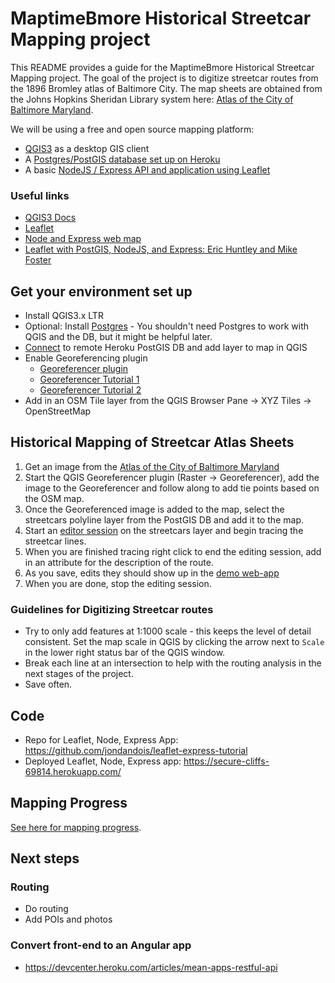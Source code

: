 # MaptimeBmore Historical Streetcar Mapping project
This README provides a guide for the MaptimeBmore Historical Streetcar Mapping project. The goal of the project is to digitize streetcar routes from the 1896 Bromley atlas of Baltimore City. The map sheets are obtained from the Johns Hopkins Sheridan Library system here: [Atlas of the City of Baltimore Maryland](https://jscholarship.library.jhu.edu/handle/1774.2/35300).

We will be using a free and open source mapping platform:

- [QGIS3](https://qgis.org/en/site/) as a desktop GIS client
- A [Postgres/PostGIS database set up on Heroku](https://www.heroku.com/postgres)
- A basic [NodeJS / Express API and application using Leaflet](https://github.com/jondandois/leaflet-express-tutorial)

### Useful links
- [QGIS3 Docs](https://docs.qgis.org/3.4/en/docs/)
- [Leaflet](https://leafletjs.com/)
- [Node and Express web map](https://developer.mozilla.org/en-US/docs/Learn/Server-side/Express_Nodejs/skeleton_website)
- [Leaflet with PostGIS, NodeJS, and Express: Eric Huntley and Mike Foster](http://duspviz.mit.edu/web-map-workshop/leaflet_nodejs_postgis/)

## Get your environment set up
- Install QGIS3.x LTR
- Optional: Install [Postgres](https://www.postgresql.org/) - You shouldn't need Postgres to work with QGIS and the DB, but it might be helpful later.
- [Connect](https://docs.qgis.org/3.4/en/docs/user_manual/managing_data_source/opening_data.html#database-related-tools) to remote Heroku PostGIS DB and add layer to map in QGIS
- Enable Georeferencing plugin
    - [Georeferencer plugin](https://docs.qgis.org/3.4/en/docs/user_manual/plugins/core_plugins/plugins_georeferencer.html)
    - [Georeferencer Tutorial 1](https://docs.qgis.org/3.4/en/docs/training_manual/forestry/map_georeferencing.html)
    - [Georeferencer Tutorial 2](https://www.qgistutorials.com/en/docs/3/georeferencing_basics.html)
- Add in an OSM Tile layer from the QGIS Browser Pane -> XYZ Tiles -> OpenStreetMap

## Historical Mapping of Streetcar Atlas Sheets
1. Get an image from the [Atlas of the City of Baltimore Maryland](https://jscholarship.library.jhu.edu/handle/1774.2/35300)
2. Start the QGIS Georeferencer plugin (Raster -> Georeferencer), add the image to the Georeferencer and follow along to add tie points based on the OSM map.
3. Once the Georeferenced image is added to the map, select the streetcars polyline layer from the PostGIS DB and add it to the map.
4. Start an [editor session](https://docs.qgis.org/3.4/en/docs/user_manual/working_with_vector/editing_geometry_attributes.html) on the streetcars layer and begin tracing the streetcar lines.
5. When you are finished tracing right click to end the editing session, add in an attribute for the description of the route.
6. As you save, edits they should show up in the [demo web-app](https://secure-cliffs-69814.herokuapp.com/)
7. When you are done, stop the editing session.

### Guidelines for Digitizing Streetcar routes
- Try to only add features at 1:1000 scale - this keeps the level of detail consistent.  Set the map scale in QGIS by clicking the arrow next to `Scale` in the lower right status bar of the QGIS window.
- Break each line at an intersection to help with the routing analysis in the next stages of the project.
- Save often.

## Code
- Repo for Leaflet, Node, Express App: https://github.com/jondandois/leaflet-express-tutorial
- Deployed Leaflet, Node, Express app: https://secure-cliffs-69814.herokuapp.com/

## Mapping Progress
[See here for mapping progress](./MAPPING_PROGRESS.MD).

## Next steps

### Routing
- Do routing
- Add POIs and photos

### Convert front-end to an Angular app
- https://devcenter.heroku.com/articles/mean-apps-restful-api
